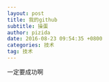 ```yaml
---
layout: post
title: 我的github
subtitle: 操蛋
author: pizida
date: 2016-08-23 09:54:35 +0800
categories: 技术
tag: 技术
---
```

一定要成功啊


